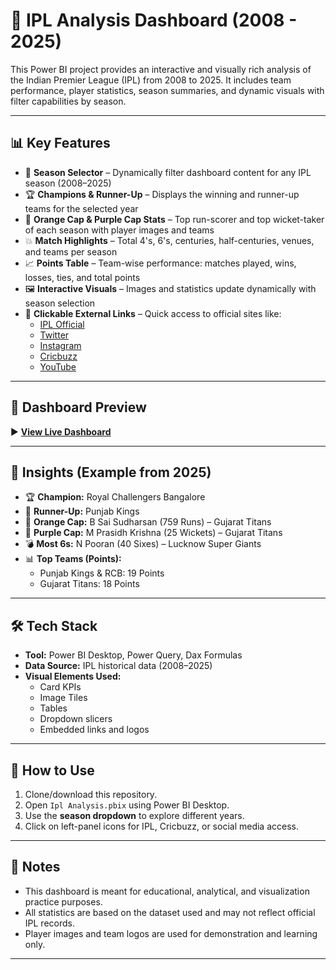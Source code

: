 # 🏏 IPL Analysis Dashboard (2008 - 2025)

This Power BI project provides an interactive and visually rich analysis of the Indian Premier League (IPL) from 2008 to 2025. It includes team performance, player statistics, season summaries, and dynamic visuals with filter capabilities by season.

---

## 📊 Key Features

- 📅 **Season Selector** – Dynamically filter dashboard content for any IPL season (2008–2025)
- 🏆 **Champions & Runner-Up** – Displays the winning and runner-up teams for the selected year
- 👑 **Orange Cap & Purple Cap Stats** – Top run-scorer and top wicket-taker of each season with player images and teams
- 💥 **Match Highlights** – Total 4's, 6's, centuries, half-centuries, venues, and teams per season
- 📈 **Points Table** – Team-wise performance: matches played, wins, losses, ties, and total points
- 🖼️ **Interactive Visuals** – Images and statistics update dynamically with season selection
- 🔗 **Clickable External Links** – Quick access to official sites like:
  - [IPL Official](https://iplt20.com)
  - [Twitter](https://twitter.com)
  - [Instagram](https://instagram.com)
  - [Cricbuzz](https://cricbuzz.com)
  - [YouTube](https://youtube.com)

---

## 🎥 Dashboard Preview

▶ [**View Live Dashboard**](https://app.powerbi.com/view?r=eyJrIjoiNjNmNzZkZjktMWQ0Mi00YzQwLTg4YzQtZGY4NWE4NDQ5Nzk2IiwidCI6IjBlNDI2NDY0LTY0OWYtNDlkNS1hMDgwLTY5MzY0MmVjMTZlYiJ9)

---

## 🧠 Insights (Example from 2025)

- 🏆 **Champion:** Royal Challengers Bangalore  
- 🥈 **Runner-Up:** Punjab Kings  
- 🧡 **Orange Cap:** B Sai Sudharsan (759 Runs) – Gujarat Titans  
- 💜 **Purple Cap:** M Prasidh Krishna (25 Wickets) – Gujarat Titans  
- 💣 **Most 6s:** N Pooran (40 Sixes) – Lucknow Super Giants  
- 📊 **Top Teams (Points):**
  - Punjab Kings & RCB: 19 Points
  - Gujarat Titans: 18 Points

---

## 🛠️ Tech Stack

- **Tool:** Power BI Desktop, Power Query, Dax Formulas
- **Data Source:** IPL historical data (2008–2025)  
- **Visual Elements Used:**
  - Card KPIs  
  - Image Tiles  
  - Tables  
  - Dropdown slicers  
  - Embedded links and logos

---

## 🚀 How to Use

1. Clone/download this repository.
2. Open `Ipl Analysis.pbix` using Power BI Desktop.
3. Use the **season dropdown** to explore different years.
4. Click on left-panel icons for IPL, Cricbuzz, or social media access.

---

## 📌 Notes

- This dashboard is meant for educational, analytical, and visualization practice purposes.
- All statistics are based on the dataset used and may not reflect official IPL records.
- Player images and team logos are used for demonstration and learning only.

---
